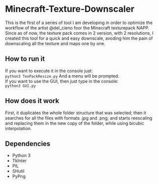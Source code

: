 # Minecraft-Texture-Downscaler
This is the first of a series of tool I am developing in order to optimize the workflow of the artist @del_cieno foor the Minecraft texturepack NAPP.<br/>
Since as of now, the texture pack comes in 2 version, with 2 resolutions, I created this tool for a quick and easy downscale, avoding him the pain of downscaling all the texture and maps one by one.
## How to run it
If you want to execute it in the console just: <br/>
`python3 TexPackResize.py`
And a menu will be prompted.<br/>
If you want to use the GUI, then just type in the console:<br/>
`python3 GUI.py`
## How does it work
First, it duplicates the whole folder structure that was selected; then it searches for all the files with formats .jpg and .png; and starts reescaling and replacing them in the new copy of the folder, while using bicubic interpolation.
## Dependencies
- Python 3
- TkInter
- PIL
- SHutil
- PyPng

